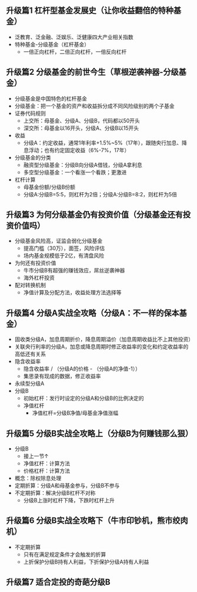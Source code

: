 ## 升级篇1 杠杆型基金发展史（让你收益翻倍的特种基金）
- 泛教育、泛金融、泛娱乐、泛健康四大产业相关指数
- 特种基金-分级基金（杠杆基金）
  - 一倍正向杠杆，二倍正向杠杆，一倍反向杠杆

## 升级篇2 分级基金的前世今生（草根逆袭神器-分级基金）
  - 分级基金是中国特色的杠杆基金
  - 分级基金：把一个基金的资产和收益拆分成不同风险级别的两个子基金
  - 证券代码规则
    - 上交所：母基金、分级A、分级B，代码都以50开头
    - 深交所：母基金以16开头，分级A、分级B以15开头
  - 收益
    - 分级A：约定收益，通常1年利率+1.5%~5%（17年），跟随央行加息、降息浮动；也有约定固定收益（6%-7%，17年）
  - 分级基金的分类
    - 融资型分级基金：分级B向分级A借钱，分级A拿利息
    - 多空型分级基金：一个看涨一个看跌；更激进
  - 杠杆计算
    - 母基金份额/分级B份额
    - 分级A:分级B=5:5，则杠杆为2倍；分级A:分级B=8:2，则杠杆为5倍


## 升级篇3 为何分级基金仍有投资价值（分级基金还有投资价值吗）
  - 分级基金风险高，证监会弱化分级基金
    - 提高门槛（30万），面签，风险评估
    - 场内基金规模低于2亿，有清盘风险
  - 为何还有投资价值
    - 牛市分级B有超强的赚钱效应，屌丝逆袭神器
    - 海外杠杆投资
  - 配对转换机制
    - 净值计算及分配方法，收益处理方法选择等

## 升级篇4 分级A实战全攻略（分级A：不一样的保本基金）
  - 固收类分级A，加息周期折价，降息周期溢价（加息周期收益比不上其他投资）
  - 关联央行利率的分级A，加息或降息周期时修正收益率的变化和约定收益率的高低还有关系
  - 隐含收益率
    - 隐含收益率 / （分级A的价格 -  （分级A的净值-1））
    - 集思录有现成的数据，修正收益率
  - 永续型分级A
  - 分级B
    - 初始杠杆：发行时设定的分级A和分级B的比例决定的
    - 净值杠杆
      - 净值杠杆=分级B净值/母基金净值涨幅

## 升级篇5 分级B实战全攻略上（分级B为何赚钱那么狠）
  - 分级B
    - 接上一节↑
    - 净值杠杆：计算方法
    - 价格杠杆：计算方法
  - 概念：除权除息处理
  - 定期折算：分级A和母基金参与，分级B不参与
  - 不定期折算：解决分级B杠杆不对称
    - 分级B上涨时杠杆下降，下跌时杠杆上升

## 升级篇6 分级B实战全攻略下（牛市印钞机，熊市绞肉机）
  - 不定期折算
    - 只有在满足规定条件才会触发的折算
    - 上折保护分级B持有人利益，下折保护分级A持有人利益

## 升级篇7 适合定投的奇葩分级B
